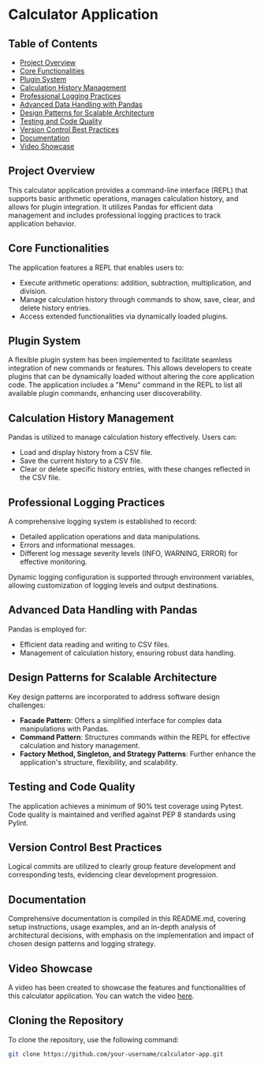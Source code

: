 # Calculator Application

## Table of Contents
- [Project Overview](#project-overview)
- [Core Functionalities](#core-functionalities)
- [Plugin System](#plugin-system)
- [Calculation History Management](#calculation-history-management)
- [Professional Logging Practices](#professional-logging-practices)
- [Advanced Data Handling with Pandas](#advanced-data-handling-with-pandas)
- [Design Patterns for Scalable Architecture](#design-patterns-for-scalable-architecture)
- [Testing and Code Quality](#testing-and-code-quality)
- [Version Control Best Practices](#version-control-best-practices)
- [Documentation](#documentation)
- [Video Showcase](#video-showcase)

## Project Overview
This calculator application provides a command-line interface (REPL) that supports basic arithmetic operations, manages calculation history, and allows for plugin integration. It utilizes Pandas for efficient data management and includes professional logging practices to track application behavior.

## Core Functionalities
The application features a REPL that enables users to:
- Execute arithmetic operations: addition, subtraction, multiplication, and division.
- Manage calculation history through commands to show, save, clear, and delete history entries.
- Access extended functionalities via dynamically loaded plugins.

## Plugin System
A flexible plugin system has been implemented to facilitate seamless integration of new commands or features. This allows developers to create plugins that can be dynamically loaded without altering the core application code. The application includes a "Menu" command in the REPL to list all available plugin commands, enhancing user discoverability.

## Calculation History Management
Pandas is utilized to manage calculation history effectively. Users can:
- Load and display history from a CSV file.
- Save the current history to a CSV file.
- Clear or delete specific history entries, with these changes reflected in the CSV file.

## Professional Logging Practices
A comprehensive logging system is established to record:
- Detailed application operations and data manipulations.
- Errors and informational messages.
- Different log message severity levels (INFO, WARNING, ERROR) for effective monitoring.

Dynamic logging configuration is supported through environment variables, allowing customization of logging levels and output destinations.

## Advanced Data Handling with Pandas
Pandas is employed for:
- Efficient data reading and writing to CSV files.
- Management of calculation history, ensuring robust data handling.

## Design Patterns for Scalable Architecture
Key design patterns are incorporated to address software design challenges:
- **Facade Pattern**: Offers a simplified interface for complex data manipulations with Pandas.
- **Command Pattern**: Structures commands within the REPL for effective calculation and history management.
- **Factory Method, Singleton, and Strategy Patterns**: Further enhance the application's structure, flexibility, and scalability.

## Testing and Code Quality
The application achieves a minimum of 90% test coverage using Pytest. Code quality is maintained and verified against PEP 8 standards using Pylint.

## Version Control Best Practices
Logical commits are utilized to clearly group feature development and corresponding tests, evidencing clear development progression.

## Documentation
Comprehensive documentation is compiled in this README.md, covering setup instructions, usage examples, and an in-depth analysis of architectural decisions, with emphasis on the implementation and impact of chosen design patterns and logging strategy.

## Video Showcase
A video has been created to showcase the features and functionalities of this calculator application. You can watch the video [here](https://drive.google.com/file/d/1CbPSNE6mGL0gKOO-3BM_NZKL_s6TTEIS/view?usp=drive_link).

## Cloning the Repository
To clone the repository, use the following command:
```bash
git clone https://github.com/your-username/calculator-app.git